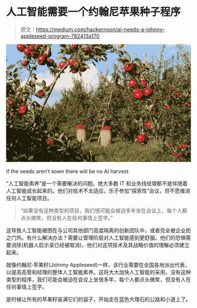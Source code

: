 # 人工智能需要一个约翰尼苹果种子程序

> 原文：<https://medium.com/hackernoon/ai-needs-a-johnny-appleseed-program-782413a170>

![](img/75b869afef30dc620a744cb6f6715ce8.png)

If the seeds aren’t sown there will be no AI harvest

“人工智能素养”是一个需要解决的问题。绝大多数 IT 和业务线经理都不是伴随着人工智能成长起来的。他们对技术不太适应，乐于参加“探索性”会议，但不愿推进任何人工智能项目。

> “如果没有这种类型的项目，我们很可能会被迫多年坐在会议上，每个人都点头微笑，但没有人在任何事情上签字。”

这导致人工智能被困在与公司其他部门高度隔离的创新团队中，或者完全被企业拒之门外。有什么解决办法？需要让管理阶层对人工智能感到更舒服。他们的恐惧需要消除(机器人启示录已经被取消)，他们对这项技术及其战略价值的理解必须建立起来。

就像约翰尼·苹果籽(Johnny Appleseed)一样，该行业需要在全国各地派出代表，以提高高管和经理的整体人工智能素养。这将大大加快人工智能的采用。没有这种类型的程序，我们可能会被迫在会议上坐很多年，每个人都点头微笑，但没有人在任何事情上签字。

是时候让所有的苹果籽装满它们的袋子，开始走在蓝色大理石的公路和小道上了。